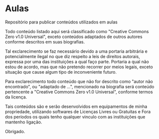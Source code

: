# Aulas
Repositório para publicar conteúdos utilizados em aulas

Todo conteúdo listado aqui será classificado como "Creative Commons Zero v1.0 Universal", exceto conteúdos adaptados de outros autores conforme descritos em suas biografias.

Tal exclarecimento se faz necessário devido a uma portaria arbitrária e potencialmente ilegal no que diz respeito a leis de direitos autorais, expressa por uma das instituições a qual faço parte. Portaria a qual não estou de acordo, mas que não pretendo recorrer por meios legais, exceto situação que cause algum tipo de inconveniente futuro.

Para exclarecimento todo conteúdo que não for descrito como "autor não encontrado", ou "adaptado de ...", mencionado na biografia será conteúdo pertencente a "Creative Commons Zero v1.0 Universal", conforme termos da licença.

Tais conteúdos são e serão desenvolvidos em equipamentos de minha propriedade, utilizando softwares de Licenças Livres ou Gratuitas e Fora dos períodos os quais tenho qualquer vinculo com as instituições que mantenho ligação. 

Obrigado.
